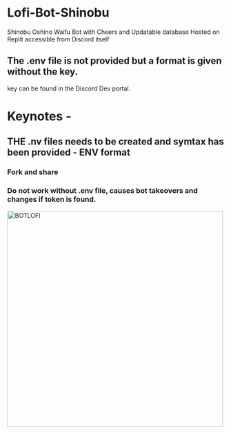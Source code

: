 # Lofi-Bot-Shinobu
Shinobu Oshino Waifu Bot with Cheers and Updatable database Hosted on Replit accessible from Discord itself
## The .env file is not provided but a format is given without the key.
key can be found in the Discord Dev portal.
# Keynotes -
## THE .nv files needs to be created and symtax has been provided - ENV format
### Fork and share 
### Do not work without .env file, causes bot takeovers and changes if token is found.
<img align="left" alt="BOTLOFI" width="500px" src="https://pa1.narvii.com/6279/1ba8fea88f288bf0cb7c7ac83b68f9fdab6df250_hq.gif" />
